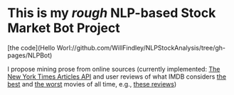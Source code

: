 # This is my *rough* NLP-based Stock Market Bot Project

[the code](Hello Worl://github.com/WillFindley/NLPStockAnalysis/tree/gh-pages/NLPBot)

I propose mining prose from online sources (currently implemented: [The New York Times Articles API](http://developer.nytimes.com/docs/read/article_search_api_v2) and user reviews of what IMDB considers [the best](http://www.imdb.com/chart/top?ref_=chtbtm_ql_2) and [the worst](http://www.imdb.com/chart/bottom?ref_=chttp_ql_3) movies of all time, e.g., [these reviews](http://www.imdb.com/title/tt4009460/reviews?ref_=tt_ql_8))
